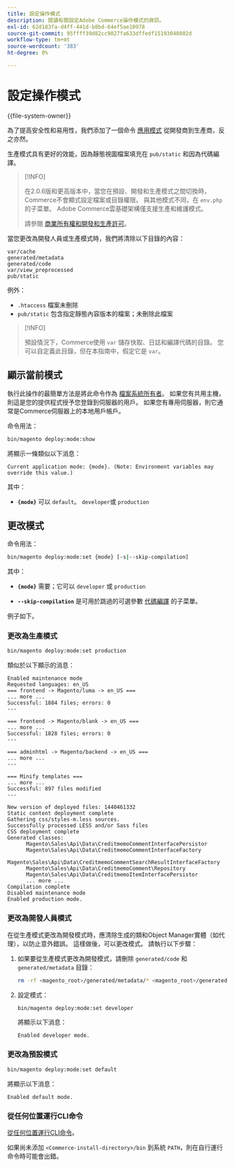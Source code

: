 ```yaml
---
title: 設定操作模式
description: 閱讀有關設定Adobe Commerce操作模式的資訊。
exl-id: 62d183fa-d4ff-441d-b8bd-64ef5ae10978
source-git-commit: 95ffff39d82cc9027fa633dffedf15193040802d
workflow-type: tm+mt
source-wordcount: '383'
ht-degree: 0%

---
```


# 設定操作模式

{{file-system-owner}}

為了提高安全性和易用性，我們添加了一個命令 [應用模式](../bootstrap/application-modes.md) 從開發商到生產商，反之亦然。

生產模式具有更好的效能，因為靜態視圖檔案填充在 `pub/static` 和因為代碼編譯。

>[!INFO]
>
>在2.0.6版和更高版本中，當您在預設、開發和生產模式之間切換時，Commerce不會顯式設定檔案或目錄權限。 與其他模式不同，在 `env.php` 的子菜單。 Adobe Commerce雲基礎架構僅支援生產和維護模式。
>
>請參閱 [商業所有權和開發和生產許可](../deployment/file-system-permissions.md)。

當您更改為開發人員或生產模式時，我們將清除以下目錄的內容：

```terminal
var/cache
generated/metadata
generated/code
var/view_preprocessed
pub/static
```

例外：

- `.htaccess` 檔案未刪除
- `pub/static` 包含指定靜態內容版本的檔案；未刪除此檔案

>[!INFO]
>
>預設情況下，Commerce使用 `var` 儲存快取、日誌和編譯代碼的目錄。 您可以自定義此目錄，但在本指南中，假定它是 `var`。

## 顯示當前模式

執行此操作的最簡單方法是將此命令作為 [檔案系統所有者](../../installation/prerequisites/file-system/overview.md)。 如果您有共用主機，則這是您的提供程式授予您登錄到伺服器的用戶。 如果您有專用伺服器，則它通常是Commerce伺服器上的本地用戶帳戶。

命令用法：

```bash
bin/magento deploy:mode:show
```

將顯示一條類似以下消息：

```terminal
Current application mode: {mode}. (Note: Environment variables may override this value.)
```

其中：

- **`{mode}`** 可以 `default`。 `developer`或 `production`

## 更改模式

命令用法：

```bash
bin/magento deploy:mode:set {mode} [-s|--skip-compilation]
```

其中：

- **`{mode}`** 需要；它可以 `developer` 或 `production`

- **`--skip-compilation`** 是可用於跳過的可選參數 [代碼編譯](../cli/code-compiler.md) 的子菜單。

例子如下。

### 更改為生產模式

```bash
bin/magento deploy:mode:set production
```

類似於以下顯示的消息：

```terminal
Enabled maintenance mode
Requested languages: en_US
=== frontend -> Magento/luma -> en_US ===
... more ...
Successful: 1884 files; errors: 0
---

=== frontend -> Magento/blank -> en_US ===
... more ...
Successful: 1828 files; errors: 0
---

=== adminhtml -> Magento/backend -> en_US ===
... more ...
---

=== Minify templates ===
... more ...
Successful: 897 files modified
---

New version of deployed files: 1440461332
Static content deployment complete
Gathering css/styles-m.less sources.
Successfully processed LESS and/or Sass files
CSS deployment complete
Generated classes:
      Magento\Sales\Api\Data\CreditmemoCommentInterfacePersistor
      Magento\Sales\Api\Data\CreditmemoCommentInterfaceFactory
      Magento\Sales\Api\Data\CreditmemoCommentSearchResultInterfaceFactory
      Magento\Sales\Api\Data\CreditmemoComment\Repository
      Magento\Sales\Api\Data\CreditmemoItemInterfacePersistor
      ... more ...
Compilation complete
Disabled maintenance mode
Enabled production mode.
```

### 更改為開發人員模式

在從生產模式更改為開發模式時，應清除生成的類和Object Manager實體（如代理），以防止意外錯誤。 這樣做後，可以更改模式。 請執行以下步驟：

1. 如果要從生產模式更改為開發模式，請刪除 `generated/code` 和 `generated/metadata` 目錄：

   ```bash
   rm -rf <magento_root>/generated/metadata/* <magento_root>/generated/code/*
   ```

1. 設定模式：

   ```bash
   bin/magento deploy:mode:set developer
   ```

   將顯示以下消息：

   ```terminal
   Enabled developer mode.
   ```

### 更改為預設模式

```bash
bin/magento deploy:mode:set default
```

將顯示以下消息：

```terminal
Enabled default mode.
```

### 從任何位置運行CLI命令

[從任何位置運行CLI命令](../cli/config-cli.md#config-install-cli-first)。

如果尚未添加 `<Commerce-install-directory>/bin` 到系統 `PATH`，則在自行運行命令時可能會出錯。
